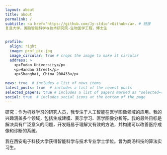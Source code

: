 ```yaml
---
layout: about
title: about
permalink: /
subtitle: <a href='https://github.com/Jy-stdio'>Github</a>. # 链接
复旦大学，类脑智能科学与技术研究院-生物医学工程，博士生


profile:
  align: right
  image: prof_pic.jpg
  image_circular: True # crops the image to make it circular
  address: >
    <p>Fudan University</p>
    <p>Handan Street</p>
    <p>Shanghai, China 200433</p>

news: true  # includes a list of news items
latest_posts: true  # includes a list of the newest posts
selected_papers: true # includes a list of papers marked as "selected={true}"
social: true  # includes social icons at the bottom of the page
---
```


研究：作为机器学习的研究人员，我专注于人工智能在医学图像领域的应用。我的兴趣涵盖多个领域，包括生成建模、表示学习、医学图像分析等。我的最终目标是解决具有广泛意义的问题，开发既易于理解又有效的方法，并构建可以改善医疗成像和诊断的系统。

我在西安电子科技大学获得智能科学与技术专业学士学位。曾为商汤科技的算法实习生。

<!-- Put your address / P.O. box / other info right below your picture. You can also disable any these elements by editing `profile` property of the YAML header of your `_pages/about.md`. Edit `_bibliography/papers.bib` and Jekyll will render your [publications page](/al-folio/publications/) automatically.

Link to your social media connections, too. This theme is set up to use [Font Awesome icons](http://fortawesome.github.io/Font-Awesome/) and [Academicons](https://jpswalsh.github.io/academicons/), like the ones below. Add your Facebook, Twitter, LinkedIn, Google Scholar, or just disable all of them. -->

